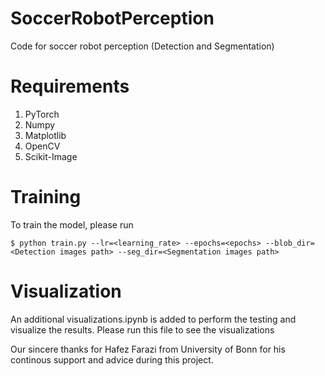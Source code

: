 # SoccerRobotPerception
Code for soccer robot perception (Detection and Segmentation)

# Requirements
1. PyTorch
2. Numpy
3. Matplotlib
4. OpenCV
5. Scikit-Image

# Training

To train the model, please run

```
$ python train.py --lr=<learning_rate> --epochs=<epochs> --blob_dir=<Detection images path> --seg_dir=<Segmentation images path>
```

# Visualization

An additional visualizations.ipynb is added to perform the testing and visualize the results. Please run this file to see the visualizations


Our sincere thanks for Hafez Farazi from University of Bonn for his continous support and advice during this project.
